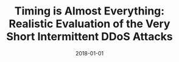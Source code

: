 ---
title: "Timing is Almost Everything: Realistic Evaluation of the Very Short Intermittent DDoS Attacks"
collection: publications
permalink: /publication/2018-01-01-Timing-is-Almost-Everything-Realistic-Evaluation-of-the-Very-Short-Intermittent-DDoS-Attacks
date: 2018-01-01
venue: 'In the proceedings of 16th Annual Conference on Privacy, Security and Trust, PST 2018, Belfast, Northern Ireland, Uk, August 28-30, 2018'
paperurl: 'https://doi.org/10.1109/PST.2018.8514210'
citation: ' Jeman Park,  DaeHun Nyang,  David Mohaisen, &quot;Timing is Almost Everything: Realistic Evaluation of the Very Short Intermittent DDoS Attacks.&quot; In the proceedings of 16th Annual Conference on Privacy, Security and Trust, PST 2018, Belfast, Northern Ireland, Uk, 2018.'
---
